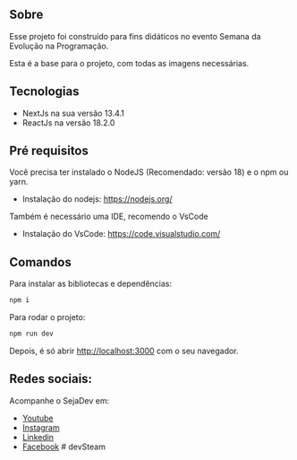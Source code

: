 ## Sobre

Esse projeto foi construído para fins didáticos no evento Semana da Evolução na Programação.

Esta é a base para o projeto, com todas as imagens necessárias.

## Tecnologias

- NextJs na sua versão 13.4.1
- ReactJs na versão 18.2.0

## Pré requisitos

Você precisa ter instalado o NodeJS (Recomendado: versão 18) e o npm ou yarn.
- Instalação do nodejs: https://nodejs.org/

Também é necessário uma IDE, recomendo o VsCode
- Instalação do VsCode: https://code.visualstudio.com/

## Comandos

Para instalar as bibliotecas e dependências:

```bash
npm i
```

Para rodar o projeto:

```bash
npm run dev
```

Depois, é só abrir [http://localhost:3000](http://localhost:3000) com o seu navegador.

## Redes sociais:

Acompanhe o SejaDev em:
- [Youtube](https://www.youtube.com/@sejaDev)
- [Instagram](https://www.instagram.com/seja.dev/)
- [Linkedin](https://www.linkedin.com/company/79618568)
- [Facebook](https://www.facebook.com/sejadevoficial/)
#   d e v S t e a m 
 
 